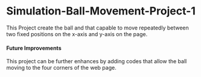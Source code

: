# Simulation-Ball-Movement-Project-1
This Project create the ball and that capable to move repeatedly between two fixed positions on the x-axis and y-axis on the page.

#### Future Improvements
This project can be further enhances by adding codes that allow the ball moving to the four corners of the web page.
